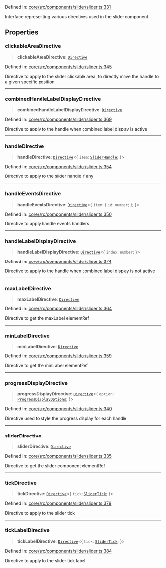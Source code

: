 Defined in: [core/src/components/slider/slider.ts:331](https://github.com/AmadeusITGroup/AgnosUI/blob/779d3358f2e36174ef1a502448b161c9d551d329/core/src/components/slider/slider.ts#L331)

Interface representing various directives used in the slider component.

## Properties

### clickableAreaDirective

> **clickableAreaDirective**: [`Directive`](../type-aliases/Directive.md)

Defined in: [core/src/components/slider/slider.ts:345](https://github.com/AmadeusITGroup/AgnosUI/blob/779d3358f2e36174ef1a502448b161c9d551d329/core/src/components/slider/slider.ts#L345)

Directive to apply to the slider clickable area, to directly move the handle to a given specific position

***

### combinedHandleLabelDisplayDirective

> **combinedHandleLabelDisplayDirective**: [`Directive`](../type-aliases/Directive.md)

Defined in: [core/src/components/slider/slider.ts:369](https://github.com/AmadeusITGroup/AgnosUI/blob/779d3358f2e36174ef1a502448b161c9d551d329/core/src/components/slider/slider.ts#L369)

Directive to apply to the handle when combined label display is active

***

### handleDirective

> **handleDirective**: [`Directive`](../type-aliases/Directive.md)\<\{ `item`: [`SliderHandle`](SliderHandle.md); \}\>

Defined in: [core/src/components/slider/slider.ts:354](https://github.com/AmadeusITGroup/AgnosUI/blob/779d3358f2e36174ef1a502448b161c9d551d329/core/src/components/slider/slider.ts#L354)

Directive to apply to the slider handle if any

***

### handleEventsDirective

> **handleEventsDirective**: [`Directive`](../type-aliases/Directive.md)\<\{ `item`: \{ `id`: `number`; \}; \}\>

Defined in: [core/src/components/slider/slider.ts:350](https://github.com/AmadeusITGroup/AgnosUI/blob/779d3358f2e36174ef1a502448b161c9d551d329/core/src/components/slider/slider.ts#L350)

Directive to apply handle events handlers

***

### handleLabelDisplayDirective

> **handleLabelDisplayDirective**: [`Directive`](../type-aliases/Directive.md)\<\{ `index`: `number`; \}\>

Defined in: [core/src/components/slider/slider.ts:374](https://github.com/AmadeusITGroup/AgnosUI/blob/779d3358f2e36174ef1a502448b161c9d551d329/core/src/components/slider/slider.ts#L374)

Directive to apply to the handle when combined label display is not active

***

### maxLabelDirective

> **maxLabelDirective**: [`Directive`](../type-aliases/Directive.md)

Defined in: [core/src/components/slider/slider.ts:364](https://github.com/AmadeusITGroup/AgnosUI/blob/779d3358f2e36174ef1a502448b161c9d551d329/core/src/components/slider/slider.ts#L364)

Directive to get the maxLabel elementRef

***

### minLabelDirective

> **minLabelDirective**: [`Directive`](../type-aliases/Directive.md)

Defined in: [core/src/components/slider/slider.ts:359](https://github.com/AmadeusITGroup/AgnosUI/blob/779d3358f2e36174ef1a502448b161c9d551d329/core/src/components/slider/slider.ts#L359)

Directive to get the minLabel elementRef

***

### progressDisplayDirective

> **progressDisplayDirective**: [`Directive`](../type-aliases/Directive.md)\<\{ `option`: [`ProgressDisplayOptions`](ProgressDisplayOptions.md); \}\>

Defined in: [core/src/components/slider/slider.ts:340](https://github.com/AmadeusITGroup/AgnosUI/blob/779d3358f2e36174ef1a502448b161c9d551d329/core/src/components/slider/slider.ts#L340)

Directive used to style the progress display for each handle

***

### sliderDirective

> **sliderDirective**: [`Directive`](../type-aliases/Directive.md)

Defined in: [core/src/components/slider/slider.ts:335](https://github.com/AmadeusITGroup/AgnosUI/blob/779d3358f2e36174ef1a502448b161c9d551d329/core/src/components/slider/slider.ts#L335)

Directive to get the slider component elementRef

***

### tickDirective

> **tickDirective**: [`Directive`](../type-aliases/Directive.md)\<\{ `tick`: [`SliderTick`](SliderTick.md); \}\>

Defined in: [core/src/components/slider/slider.ts:379](https://github.com/AmadeusITGroup/AgnosUI/blob/779d3358f2e36174ef1a502448b161c9d551d329/core/src/components/slider/slider.ts#L379)

Directive to apply to the slider tick

***

### tickLabelDirective

> **tickLabelDirective**: [`Directive`](../type-aliases/Directive.md)\<\{ `tick`: [`SliderTick`](SliderTick.md); \}\>

Defined in: [core/src/components/slider/slider.ts:384](https://github.com/AmadeusITGroup/AgnosUI/blob/779d3358f2e36174ef1a502448b161c9d551d329/core/src/components/slider/slider.ts#L384)

Directive to apply to the slider tick label
